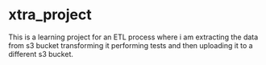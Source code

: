 # xtra_project
This is a learning project for an ETL process where i am extracting the data from s3 bucket transforming it performing tests and then uploading it to a different s3 bucket.

